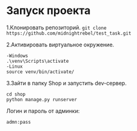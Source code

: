 # Запуск проекта
1.Клонировать репозиторий.
`git clone https://github.com/midnightrebel/test_task.git`

2.Активировать виртуальное окружение.
```
-Windows
.\venv\Scripts\activate
-Linux
source venv/bin/activate/
```
3.Зайти в папку Shop и запустить dev-сервер.
```
cd shop
python manage.py runserver
```
Логин и пароль от админки:
```
admn:pass
```
